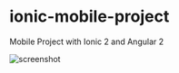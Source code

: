 # ionic-mobile-project
Mobile Project with Ionic 2 and Angular 2

![screenshot](../printscreens/nappaa.PNG)
